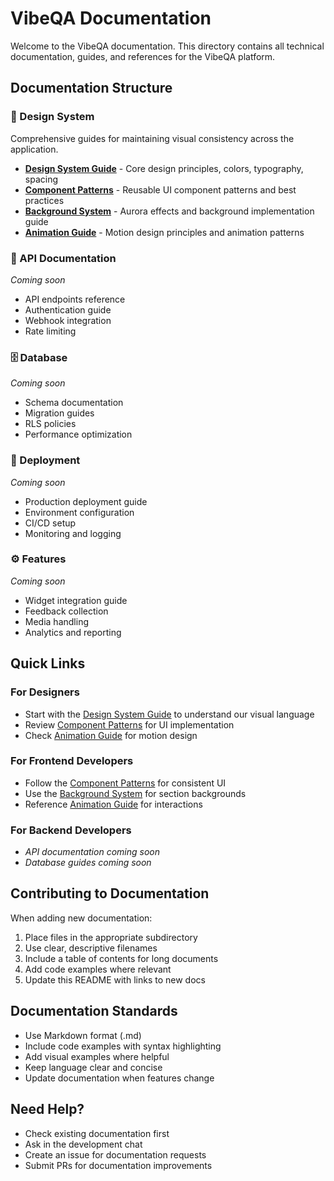 # VibeQA Documentation

Welcome to the VibeQA documentation. This directory contains all technical documentation, guides, and references for the VibeQA platform.

## Documentation Structure

### 🎨 Design System

Comprehensive guides for maintaining visual consistency across the application.

- **[Design System Guide](./design/design-system.md)** - Core design principles, colors, typography, spacing
- **[Component Patterns](./design/component-patterns.md)** - Reusable UI component patterns and best practices
- **[Background System](./design/backgrounds.md)** - Aurora effects and background implementation guide
- **[Animation Guide](./design/animations.md)** - Motion design principles and animation patterns

### 🔌 API Documentation

_Coming soon_

- API endpoints reference
- Authentication guide
- Webhook integration
- Rate limiting

### 🗄️ Database

_Coming soon_

- Schema documentation
- Migration guides
- RLS policies
- Performance optimization

### 🚀 Deployment

_Coming soon_

- Production deployment guide
- Environment configuration
- CI/CD setup
- Monitoring and logging

### ⚙️ Features

_Coming soon_

- Widget integration guide
- Feedback collection
- Media handling
- Analytics and reporting

## Quick Links

### For Designers

- Start with the [Design System Guide](./design/design-system.md) to understand our visual language
- Review [Component Patterns](./design/component-patterns.md) for UI implementation
- Check [Animation Guide](./design/animations.md) for motion design

### For Frontend Developers

- Follow the [Component Patterns](./design/component-patterns.md) for consistent UI
- Use the [Background System](./design/backgrounds.md) for section backgrounds
- Reference [Animation Guide](./design/animations.md) for interactions

### For Backend Developers

- _API documentation coming soon_
- _Database guides coming soon_

## Contributing to Documentation

When adding new documentation:

1. Place files in the appropriate subdirectory
2. Use clear, descriptive filenames
3. Include a table of contents for long documents
4. Add code examples where relevant
5. Update this README with links to new docs

## Documentation Standards

- Use Markdown format (.md)
- Include code examples with syntax highlighting
- Add visual examples where helpful
- Keep language clear and concise
- Update documentation when features change

## Need Help?

- Check existing documentation first
- Ask in the development chat
- Create an issue for documentation requests
- Submit PRs for documentation improvements
